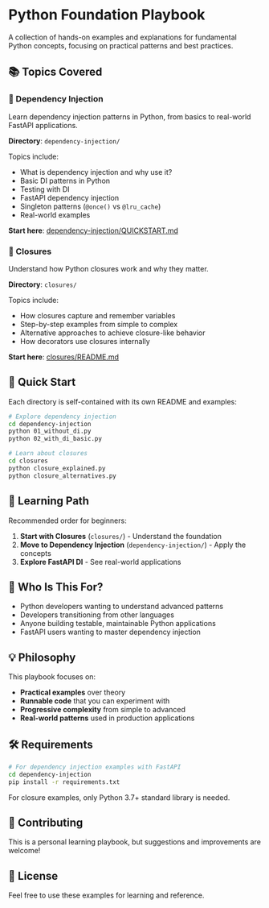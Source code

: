 # Python Foundation Playbook

A collection of hands-on examples and explanations for fundamental Python concepts, focusing on practical patterns and best practices.

## 📚 Topics Covered

### 🔌 Dependency Injection
Learn dependency injection patterns in Python, from basics to real-world FastAPI applications.

**Directory**: `dependency-injection/`

Topics include:
- What is dependency injection and why use it?
- Basic DI patterns in Python
- Testing with DI
- FastAPI dependency injection
- Singleton patterns (`@once()` vs `@lru_cache`)
- Real-world examples

**Start here**: [dependency-injection/QUICKSTART.md](dependency-injection/QUICKSTART.md)

### 🔐 Closures
Understand how Python closures work and why they matter.

**Directory**: `closures/`

Topics include:
- How closures capture and remember variables
- Step-by-step examples from simple to complex
- Alternative approaches to achieve closure-like behavior
- How decorators use closures internally

**Start here**: [closures/README.md](closures/README.md)

## 🚀 Quick Start

Each directory is self-contained with its own README and examples:

```bash
# Explore dependency injection
cd dependency-injection
python 01_without_di.py
python 02_with_di_basic.py

# Learn about closures
cd closures
python closure_explained.py
python closure_alternatives.py
```

## 📖 Learning Path

Recommended order for beginners:

1. **Start with Closures** (`closures/`) - Understand the foundation
2. **Move to Dependency Injection** (`dependency-injection/`) - Apply the concepts
3. **Explore FastAPI DI** - See real-world applications

## 🎯 Who Is This For?

- Python developers wanting to understand advanced patterns
- Developers transitioning from other languages
- Anyone building testable, maintainable Python applications
- FastAPI users wanting to master dependency injection

## 💡 Philosophy

This playbook focuses on:
- **Practical examples** over theory
- **Runnable code** that you can experiment with
- **Progressive complexity** from simple to advanced
- **Real-world patterns** used in production applications

## 🛠️ Requirements

```bash
# For dependency injection examples with FastAPI
cd dependency-injection
pip install -r requirements.txt
```

For closure examples, only Python 3.7+ standard library is needed.

## 📝 Contributing

This is a personal learning playbook, but suggestions and improvements are welcome!

## 📄 License

Feel free to use these examples for learning and reference.
